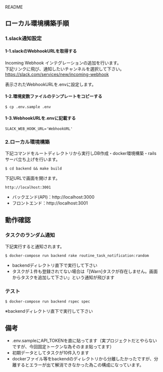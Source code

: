 README

## ローカル環境構築手順


### 1.slack通知設定

#### 1-1.slackのWebhookURLを取得する

Incoming Webhook インテグレーションの追加を行います。  
下記リンクに飛び、通知したいチャンネルを選択して下さい。  
https://slack.com/services/new/incoming-webhook

表示されたWebhookURLを.envに設定します。

#### 1-2.環境変数ファイルのテンプレートをコピーする

```
$ cp .env.sample .env
```

#### 1-3.WebhookURLを.envに記載する

```.env
SLACK_WEB_HOOK_URL='WebhookURL'
```

### 2.ローカル環境構築

下記コマンドをルートディレクトリから実行しDB作成・docker環境構築・railsサーバ立ち上げを行います。

```
$ cd backend && make build
```

下記URLで画面を開けます。

```
http://localhost:3001
```

- バックエンド(API)：http://localhost:3000
- フロントエンド：http://localhost:3001

## 動作確認

### タスクのランダム通知

下記実行すると通知されます。  

```
$ docker-compose run backend rake routine_task_notification:random
```

- backendディレクトリ直下で実行して下さい  
- タスクが１件も登録されてない場合は「[Warn]タスクが存在しません。画面からタスクを追加して下さい」という通知が飛びます


### テスト

```
$ docker-compose run backend rspec spec
```

※backendディレクトリ直下で実行して下さい

## 備考

- .env.sampleにAPI_TOKENを直に貼ってます（実プロジェクトだとやらないですが、今回固定トークンな為そのまま貼ってます）
- 初期データとしてタスクが10件入ります
- dockerファイル等をbackendのディレクトリから分離したかったですが、分離するとエラーが出て解消できなかった為この構成になっています。